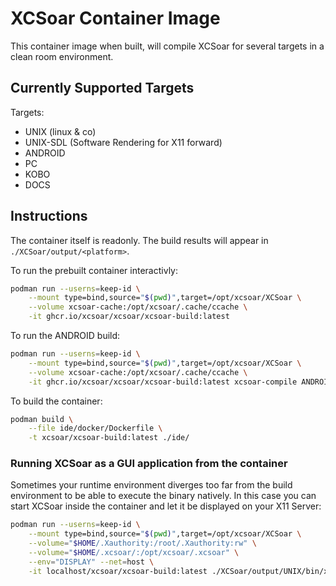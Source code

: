 # XCSoar Container Image

This container image when built, will compile XCSoar for several targets in a
clean room environment.

## Currently Supported Targets

Targets:
  - UNIX (linux & co)
  - UNIX-SDL (Software Rendering for X11 forward)
  - ANDROID
  - PC
  - KOBO
  - DOCS

## Instructions

The container itself is readonly. The build results will appear in
`./XCSoar/output/<platform>`.

To run the prebuilt container interactivly:
```bash
podman run --userns=keep-id \
    --mount type=bind,source="$(pwd)",target=/opt/xcsoar/XCSoar \
    --volume xcsoar-cache:/opt/xcsoar/.cache/ccache \
    -it ghcr.io/xcsoar/xcsoar/xcsoar-build:latest
```

To run the ANDROID build:
```bash
podman run --userns=keep-id \
    --mount type=bind,source="$(pwd)",target=/opt/xcsoar/XCSoar \
    --volume xcsoar-cache:/opt/xcsoar/.cache/ccache \
    -it ghcr.io/xcsoar/xcsoar/xcsoar-build:latest xcsoar-compile ANDROID
```

To build the container:
```bash
podman build \
    --file ide/docker/Dockerfile \
    -t xcsoar/xcsoar-build:latest ./ide/
```

### Running XCSoar as a GUI application from the container

Sometimes your runtime environment diverges too far from the build environment
to be able to execute the binary natively.  In this case you can start XCSoar
inside the container and let it be displayed on your X11 Server:

```bash
podman run --userns=keep-id \
    --mount type=bind,source="$(pwd)",target=/opt/xcsoar/XCSoar \
    --volume="$HOME/.Xauthority:/root/.Xauthority:rw" \
    --volume="$HOME/.xcsoar/:/opt/xcsoar/.xcsoar" \
    --env="DISPLAY" --net=host \
    -it localhost/xcsoar/xcsoar-build:latest ./XCSoar/output/UNIX/bin/xcsoar
```
